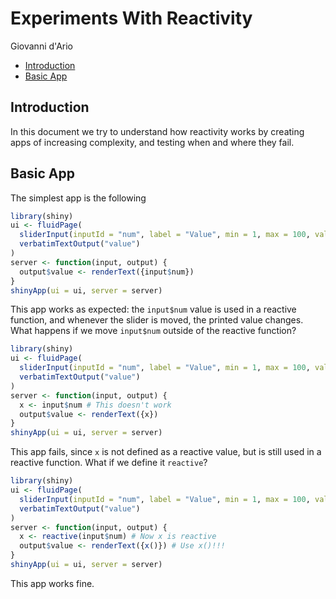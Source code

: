 Experiments With Reactivity
================
Giovanni d'Ario

-   [Introduction](#introduction)
-   [Basic App](#basic-app)

Introduction
------------

In this document we try to understand how reactivity works by creating apps of increasing complexity, and testing when and where they fail.

Basic App
---------

The simplest app is the following

``` r
library(shiny)
ui <- fluidPage(
  sliderInput(inputId = "num", label = "Value", min = 1, max = 100, value = 50),
  verbatimTextOutput("value")
)
server <- function(input, output) {
  output$value <- renderText({input$num})
}
shinyApp(ui = ui, server = server)
```

This app works as expected: the `input$num` value is used in a reactive function, and whenever the slider is moved, the printed value changes. What happens if we move `input$num` outside of the reactive function?

``` r
library(shiny)
ui <- fluidPage(
  sliderInput(inputId = "num", label = "Value", min = 1, max = 100, value = 50),
  verbatimTextOutput("value")
)
server <- function(input, output) {
  x <- input$num # This doesn't work
  output$value <- renderText({x})
}
shinyApp(ui = ui, server = server)
```

This app fails, since `x` is not defined as a reactive value, but is still used in a reactive function. What if we define it `reactive`?

``` r
library(shiny)
ui <- fluidPage(
  sliderInput(inputId = "num", label = "Value", min = 1, max = 100, value = 50),
  verbatimTextOutput("value")
)
server <- function(input, output) {
  x <- reactive(input$num) # Now x is reactive
  output$value <- renderText({x()}) # Use x()!!!
}
shinyApp(ui = ui, server = server)
```

This app works fine.
